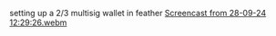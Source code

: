 setting up a 2/3 multisig wallet in feather
[Screencast from 28-09-24 12:29:26.webm](https://github.com/user-attachments/assets/ec4984ab-3b16-4417-a0d2-4921e6b895fd)
